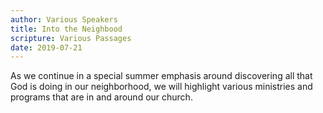 ```yaml
---
author: Various Speakers
title: Into the Neighbood
scripture: Various Passages
date: 2019-07-21
---
```


As we continue in a special summer emphasis around discovering all that God is doing in our neighborhood, we will highlight various ministries and programs that are in and around our church.
